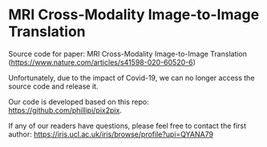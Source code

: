 # MRI Cross-Modality Image-to-Image Translation
Source code for paper: MRI Cross-Modality Image-to-Image Translation (https://www.nature.com/articles/s41598-020-60520-6)

Unfortunately, due to the impact of Covid-19, we can no longer access the source code and release it. 

Our code is developed based on this repo: https://github.com/phillipi/pix2pix.

If any of our readers have questions, please feel free to contact the first author: https://iris.ucl.ac.uk/iris/browse/profile?upi=QYANA79
